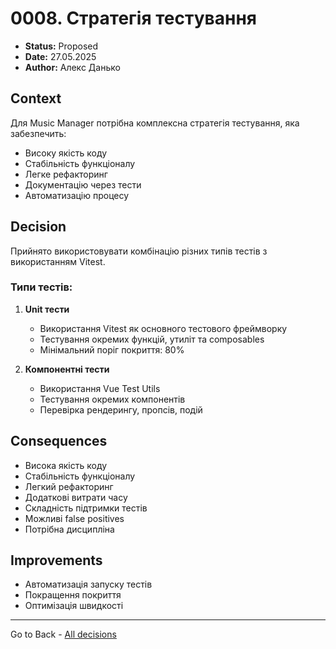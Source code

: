 # 0008. Стратегія тестування

- **Status:** Proposed
- **Date:** 27.05.2025
- **Author:** Алекс Данько

## Context

Для Music Manager потрібна комплексна стратегія тестування, яка забезпечить:
- Високу якість коду
- Стабільність функціоналу
- Легке рефакторинг
- Документацію через тести
- Автоматизацію процесу

## Decision

Прийнято використовувати комбінацію різних типів тестів з використанням Vitest.

### Типи тестів:
1. **Unit тести**
   - Використання Vitest як основного тестового фреймворку
   - Тестування окремих функцій, утиліт та composables
   - Мінімальний поріг покриття: 80%

2. **Компонентні тести**
   - Використання Vue Test Utils
   - Тестування окремих компонентів
   - Перевірка рендерингу, пропсів, подій

## Consequences
- Висока якість коду
- Стабільність функціоналу
- Легкий рефакторинг
- Додаткові витрати часу
- Складність підтримки тестів
- Можливі false positives
- Потрібна дисципліна

## Improvements
- Автоматизація запуску тестів
- Покращення покриття
- Оптимізація швидкості

---
Go to Back - [All decisions](../README.md)
